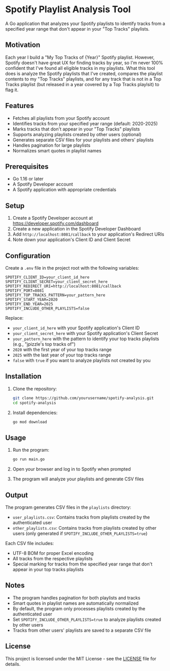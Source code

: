 # Spotify Playlist Analysis Tool

A Go application that analyzes your Spotify playlists to identify tracks from a specified year range that don't appear in your "Top Tracks" playlists.

## Motivation

Each year I build a "My Top Tracks of {Year}" Spotify playlist. However, Spotify doesn't have great UX for finding tracks by year, so I'm never 100% confident that I've found all eligible tracks in my playlists. What this tool does is analyze the Spotify playlists that I've created, compares the playlist contents to my "Top Tracks" playlists, and for any track that is not in a Top Tracks playlist (but released in a year covered by a Top Tracks playlsit) to flag it.

## Features

- Fetches all playlists from your Spotify account
- Identifies tracks from your specified year range (default: 2020-2025)
- Marks tracks that don't appear in your "Top Tracks" playlists
- Supports analyzing playlists created by other users (optional)
- Generates separate CSV files for your playlists and others' playlists
- Handles pagination for large playlists
- Normalizes smart quotes in playlist names

## Prerequisites

- Go 1.16 or later
- A Spotify Developer account
- A Spotify application with appropriate credentials

## Setup

1. Create a Spotify Developer account at https://developer.spotify.com/dashboard
2. Create a new application in the Spotify Developer Dashboard
3. Add `http://localhost:8081/callback` to your application's Redirect URIs
4. Note down your application's Client ID and Client Secret

## Configuration

Create a `.env` file in the project root with the following variables:

```env
SPOTIFY_CLIENT_ID=your_client_id_here
SPOTIFY_CLIENT_SECRET=your_client_secret_here
SPOTIFY_REDIRECT_URI=http://localhost:8081/callback
SPOTIFY_PORT=8081
SPOTIFY_TOP_TRACKS_PATTERN=your_pattern_here
SPOTIFY_START_YEAR=2020
SPOTIFY_END_YEAR=2025
SPOTIFY_INCLUDE_OTHER_PLAYLISTS=false
```

Replace:
- `your_client_id_here` with your Spotify application's Client ID
- `your_client_secret_here` with your Spotify application's Client Secret
- `your_pattern_here` with the pattern to identify your top tracks playlists (e.g., "jpizzle's top tracks of")
- `2020` with the first year of your top tracks range
- `2025` with the last year of your top tracks range
- `false` with `true` if you want to analyze playlists not created by you

## Installation

1. Clone the repository:
   ```bash
   git clone https://github.com/yourusername/spotify-analysis.git
   cd spotify-analysis
   ```

2. Install dependencies:
   ```bash
   go mod download
   ```

## Usage

1. Run the program:
   ```bash
   go run main.go
   ```

2. Open your browser and log in to Spotify when prompted
3. The program will analyze your playlists and generate CSV files

## Output

The program generates CSV files in the `playlists` directory:
- `user_playlists.csv`: Contains tracks from playlists created by the authenticated user
- `other_playlists.csv`: Contains tracks from playlists created by other users (only generated if `SPOTIFY_INCLUDE_OTHER_PLAYLISTS=true`)

Each CSV file includes:
- UTF-8 BOM for proper Excel encoding
- All tracks from the respective playlists
- Special marking for tracks from the specified year range that don't appear in your top tracks playlists

## Notes

- The program handles pagination for both playlists and tracks
- Smart quotes in playlist names are automatically normalized
- By default, the program only processes playlists created by the authenticated user
- Set `SPOTIFY_INCLUDE_OTHER_PLAYLISTS=true` to analyze playlists created by other users
- Tracks from other users' playlists are saved to a separate CSV file

## License

This project is licensed under the MIT License - see the [LICENSE](LICENSE) file for details. 